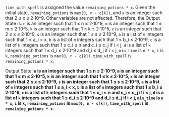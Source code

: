 `time_with_spell` is assigned the value `remaining_potions * x`. Given the initial state, `remaining_potions` is `max(0, n - c[k])`, and `x` is an integer such that 2 ≤ x ≤ 2·10^9. Other variables are not affected. Therefore, the Output State is: `n` is an integer such that 1 ≤ n ≤ 2·10^9, `m` is an integer such that 1 ≤ m ≤ 2·10^5, `k` is an integer such that 1 ≤ k ≤ 2·10^5, `x` is an integer such that 2 ≤ x ≤ 2·10^9, `s` is an integer such that 1 ≤ s ≤ 2·10^9, `a` is a list of `m` integers such that 1 ≤ a_i < x, `b` is a list of `m` integers such that 1 ≤ b_i ≤ 2·10^9, `c` is a list of `k` integers such that 1 ≤ c_i ≤ n and c_i ≤ c_j if i < j, `d` is a list of `k` integers such that 1 ≤ d_i ≤ 2·10^9 and d_i ≤ d_j if i < j, `min_time` is `n * x`, `i` is `k`, `remaining_potions` is `max(0, n - c[k])`, `time_with_spell` is `remaining_potions * x`.

Output State: **`n` is an integer such that 1 ≤ n ≤ 2·10^9, `m` is an integer such that 1 ≤ m ≤ 2·10^5, `k` is an integer such that 1 ≤ k ≤ 2·10^5, `x` is an integer such that 2 ≤ x ≤ 2·10^9, `s` is an integer such that 1 ≤ s ≤ 2·10^9, `a` is a list of `m` integers such that 1 ≤ a_i < x, `b` is a list of `m` integers such that 1 ≤ b_i ≤ 2·10^9, `c` is a list of `k` integers such that 1 ≤ c_i ≤ n and c_i ≤ c_j if i < j, `d` is a list of `k` integers such that 1 ≤ d_i ≤ 2·10^9 and d_i ≤ d_j if i < j, `min_time` is `n * x`, `i` is `k`, `remaining_potions` is `max(0, n - c[k])`, `time_with_spell` is `remaining_potions * x`**.